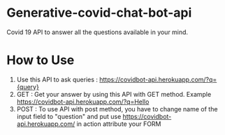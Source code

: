 # Generative-covid-chat-bot-api

Covid 19 API to answer all the questions available in your mind.

# How to Use
1. Use this API to ask queries : <https://covidbot-api.herokuapp.com/?q={query}>
  1. GET : Get your answer by using this API with GET method. Example <https://covidbot-api.herokuapp.com/?q=Hello>
  1. POST : To use API with post method, you have to change name of the input field to "question" and put use <https://covidbot-api.herokuapp.com/> in action attribute your FORM
